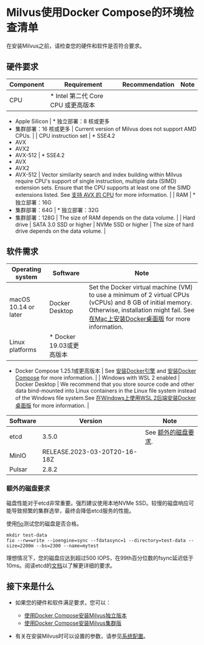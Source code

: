 Milvus使用Docker Compose的环境检查清单
=============================

在安装Milvus之前，请检查您的硬件和软件是否符合要求。

硬件要求
----

| Component | Requirement | Recommendation | Note |
| --- | --- | --- | --- |
| CPU | * Intel 第二代 Core CPU 或更高版本
* Apple Silicon
 | * 独立部署：8 核或更多
* 集群部署：16 核或更多
 | Current version of Milvus does not support AMD CPUs. |
| CPU instruction set | * SSE4.2
* AVX
* AVX2
* AVX-512
 | * SSE4.2
* AVX
* AVX2
* AVX-512
 | Vector similarity search and index building within Milvus require CPU's support of single instruction, multiple data (SIMD) extension sets. Ensure that the CPU supports at least one of the SIMD extensions listed. See [支持 AVX 的 CPU](https://en.wikipedia.org/wiki/Advanced_Vector_Extensions#CPUs_with_AVX) for more information. |
| RAM | * 独立部署：16G
* 集群部署：64G
 | * 独立部署：32G
* 集群部署：128G
 | The size of RAM depends on the data volume. |
| Hard drive | SATA 3.0 SSD or higher | NVMe SSD or higher | The size of hard drive depends on the data volume. |

软件需求
----

| Operating system | Software | Note |
| --- | --- | --- |
| macOS 10.14 or later | Docker Desktop | Set the Docker virtual machine (VM) to use a minimum of 2 virtual CPUs (vCPUs) and 8 GB of initial memory. Otherwise, installation might fail. See [在Mac上安装Docker桌面版](https://docs.docker.com/desktop/mac/install/) for more information. |
| Linux platforms | * Docker 19.03或更高版本
* Docker Compose 1.25.1或更高版本
 | See [安装Docker引擎](https://docs.docker.com/engine/install/) and [安装Docker Compose](https://docs.docker.com/compose/install/) for more information. |
| Windows with WSL 2 enabled | Docker Desktop | We recommend that you store source code and other data bind-mounted into Linux containers in the Linux file system instead of the Windows file system.See [在Windows上使用WSL 2后端安装Docker桌面版](https://docs.docker.com/desktop/windows/install/#wsl-2-backend) for more information. |

| Software | Version | Note |
| --- | --- | --- |
| etcd | 3.5.0 | See [额外的磁盘要求](#Additional-disk-requirements). |
| MinIO | RELEASE.2023-03-20T20-16-18Z |  |
| Pulsar | 2.8.2 |  |

### 额外的磁盘要求

磁盘性能对于etcd非常重要。强烈建议使用本地NVMe SSD。较慢的磁盘响应可能导致频繁的集群选举，最终会降低etcd服务的性能。

使用[fio](https://github.com/axboe/fio)测试您的磁盘是否合格。

```
mkdir test-data
fio --rw=write --ioengine=sync --fdatasync=1 --directory=test-data --size=2200m --bs=2300 --name=mytest

```

理想情况下，您的磁盘应达到超过500 IOPS，在99th百分位数的fsync延迟低于10ms。阅读etcd的[文档](https://etcd.io/docs/v3.5/op-guide/hardware/#disks)以了解更详细的要求。

接下来是什么
------

* 如果您的硬件和软件满足要求，您可以：

	+ [使用Docker Compose安装Milvus独立版本](install_standalone-docker.md)
	+ [使用Docker Compose安装Milvus集群版](install_cluster-docker.md)

* 有关在安装Milvus时可以设置的参数，请参见[系统配置](system_configuration.md)。
